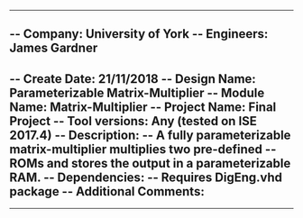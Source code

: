 ----------------------------------------------------------------------------------
-- Company: University of York
-- Engineers: James Gardner
-- 
-- Create Date:    21/11/2018
-- Design Name:    Parameterizable Matrix-Multiplier
-- Module Name:    Matrix-Multiplier
-- Project Name:   Final Project 
-- Tool versions:  Any (tested on ISE 2017.4)
-- Description: 
--  A fully parameterizable matrix-multiplier multiplies two pre-defined
--  ROMs and stores the output in a parameterizable RAM.
-- Dependencies: 
--   Requires DigEng.vhd package
-- Additional Comments: 
--
----------------------------------------------------------------------------------
